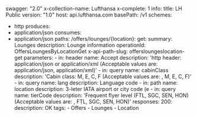 swagger: "2.0"
x-collection-name: Lufthansa
x-complete: 1
info:
  title: LH Public
  version: "1.0"
host: api.lufthansa.com
basePath: /v1
schemes:
- http
produces:
- application/json
consumes:
- application/json
paths:
  /offers/lounges/{location}:
    get:
      summary: Lounges
      description: Lounge information
      operationId: OffersLoungesByLocationGet
      x-api-path-slug: offersloungeslocation-get
      parameters:
      - in: header
        name: Accept
        description: 'http header: application/json or application/xml (Acceptable
          values are: application/json, application/xml)'
      - in: query
        name: cabinClass
        description: 'Cabin class: M, E, C, F (Acceptable values are: , M, E, C, F)'
      - in: query
        name: lang
        description: Language code
      - in: path
        name: location
        description: 3-leter IATA airport or city code (e
      - in: query
        name: tierCode
        description: 'Frequent flyer level (FTL, SGC, SEN, HON) (Acceptable values
          are: , FTL, SGC, SEN, HON)'
      responses:
        200:
          description: OK
      tags:
      - Offers
      - Lounges
      - Location